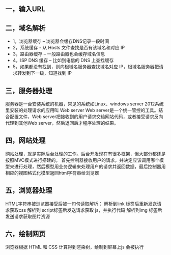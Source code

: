 ## 一，输入URL


## 二，域名解析
- 1，浏览器缓存 – 浏览器会缓存DNS记录一段时间
- 2，系统缓存 - 从 Hosts 文件查找是否有该域名和对应 IP
- 3，路由器缓存 – 一般路由器也会缓存域名信息
- 4，ISP DNS 缓存 – 比如到电信的 DNS 上查找缓存
- 5，如果都没有找到，则向根域名服务器查找域名对应 IP，根域名服务器把请求转发到下一级，知道找到 IP

## 三，服务器处理
服务器是一台安装系统的机器，常见的系统如Linux、windows server 2012系统里安装的处理请求的应用叫 Web server
Web server是一个统一管控的工具。结合配置文件，Web server把接收到的用户请求交给网站代码，或者接受请求反向代理到其他Web server，然后返回后才程序处理的结果。

##  四，网站处理
网站处理，就是实际后台处理的工作。后台开发现在有很多框架，但大部分都还是按照MVC模式进行搭建的。
首先控制器接收用户的请求，并决定应该调用哪个模型来进行处理，然后模型用业务逻辑来处理用户的请求并返回数据，最后控制器用相应的视图格式化模型返回html字符串给浏览器

## 五，浏览器处理
HTML字符串被浏览器接受后被一句句读取解析：
解析到link 标签后重新发送请求获取css
解析到 script标签后发送请求获取 js，并执行代码
解析到img 标签后发送请求获取图片资源

## 六，绘制网页
浏览器根据 HTML 和 CSS 计算得到渲染树，绘制到屏幕上js 会被执行